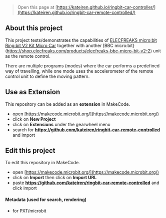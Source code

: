 
> Open this page at [https://kateiren.github.io/ringbit-car-controller/](https://kateiren.github.io/ringbit-car-remote-controlled/)

## About this project ##

This project tests/demonstrates the capabilities of [ELECFREAKS micro:bit Ring:bit V2 Kit Micro Car](https://shop.elecfreaks.com/products/elecfreaks-micro-bit-ring-bit-v2-car-kit-without-micro-bit-board?_pos=2&_psq=car&_ss=e&_v=1.0&variant=40604209217615) together with another [BBC micro:bit}(https://shop.elecfreaks.com/products/elecfreaks-bbc-micro-bit-v2-2) unit as the remote control.

There are multiple programs (modes) where the car performs a predefined way of travelling, while one mode uses the accelerometer of the remote control unit to define the moving pattern.

## Use as Extension

This repository can be added as an **extension** in MakeCode.

* open [https://makecode.microbit.org/](https://makecode.microbit.org/)
* click on **New Project**
* click on **Extensions** under the gearwheel menu
* search for **https://github.com/kateiren/ringbit-car-remote-controlled** and import

## Edit this project

To edit this repository in MakeCode.

* open [https://makecode.microbit.org/](https://makecode.microbit.org/)
* click on **Import** then click on **Import URL**
* paste **https://github.com/kateiren/ringbit-car-remote-controlled** and click import

#### Metadata (used for search, rendering)

* for PXT/microbit
<script src="https://makecode.com/gh-pages-embed.js"></script><script>makeCodeRender("{{ site.makecode.home_url }}", "{{ site.github.owner_name }}/{{ site.github.repository_name }}");</script>

